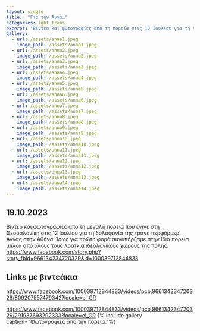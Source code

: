 ```yaml
---
layout: single
title:  "Για την Άννα…"
categories: lgbt trans
excerpt: "Βίντεο και φωτογραφίες από τη πορεία στις 12 Ιουλίου για τη δολοφονία Άννας."
gallery:
  - url: /assets/anna1.jpeg
    image_path: /assets/anna1.jpeg
  - url: /assets/anna2.jpeg
    image_path: /assets/anna2.jpeg
  - url: /assets/anna3.jpeg
    image_path: /assets/anna3.jpeg
  - url: /assets/anna4.jpeg
    image_path: /assets/anna4.jpeg
  - url: /assets/anna5.jpeg
    image_path: /assets/anna5.jpeg
  - url: /assets/anna6.jpeg
    image_path: /assets/anna6.jpeg
  - url: /assets/anna7.jpeg
    image_path: /assets/anna7.jpeg
  - url: /assets/anna8.jpeg
    image_path: /assets/anna8.jpeg
  - url: /assets/anna9.jpeg
    image_path: /assets/anna9.jpeg
  - url: /assets/anna10.jpeg
    image_path: /assets/anna10.jpeg
  - url: /assets/anna11.jpeg
    image_path: /assets/anna11.jpeg
  - url: /assets/anna12.jpeg
    image_path: /assets/anna12.jpeg
  - url: /assets/anna13.jpeg
    image_path: /assets/anna13.jpeg
  - url: /assets/anna14.jpeg
    image_path: /assets/anna14.jpeg
---
```


## 19.10.2023

Βίντεο και φωτογραφίες από τη μεγάλη πορεία που έγινε στη Θεσσαλονίκη στις 12 Ιουλίου για τη δολοφονία της τρανς περφόρμερ Άννας στην Αθήνα. Ίσως για πρώτη φορά συνυπήρξαμε στην ίδια πορεία μπλοκ από όλους τους λοατκια ιδεολογικούς χώρους της πόλης.
<https://www.facebook.com/story.php?story_fbid=966134234720329&id=100039712844833>

## Links με βιντεάκια

<https://www.facebook.com/100039712844833/videos/pcb.966134234720329/809207557479342?locale=el_GR>

<https://www.facebook.com/100039712844833/videos/pcb.966134234720329/291937693292333?locale=el_GR>
{% include gallery caption="Φωτογραφίες από την πορεία."%}
